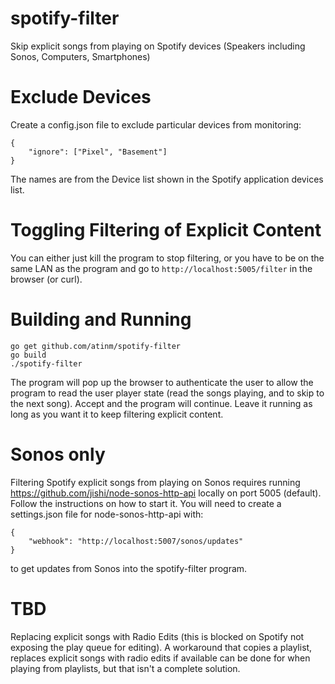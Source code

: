 # spotify-filter
Skip explicit songs from playing on Spotify devices (Speakers including Sonos, Computers, Smartphones)

# Exclude Devices
Create a config.json file to exclude particular devices from
monitoring:

    {
        "ignore": ["Pixel", "Basement"]
    }

The names are from the Device list shown in the Spotify application
devices list.

# Toggling Filtering of Explicit Content

You can either just kill the program to stop filtering, or you have to
be on the same LAN as the program and go to
`http://localhost:5005/filter` in the browser (or curl).

# Building and Running

    go get github.com/atinm/spotify-filter
    go build
    ./spotify-filter

The program will pop up the browser to authenticate the user to allow
the program to read the user player state (read the songs playing, and
to skip to the next song). Accept and the program will continue. Leave
it running as long as you want it to keep filtering explicit content.

# Sonos only

Filtering Spotify explicit songs from playing on Sonos requires
running https://github.com/jishi/node-sonos-http-api locally on port
5005 (default). Follow the instructions on how to start it. You will
need to create a settings.json file for node-sonos-http-api with:

    {
        "webhook": "http://localhost:5007/sonos/updates"
    }

to get updates from Sonos into the spotify-filter program.

# TBD

Replacing explicit songs with Radio Edits (this is blocked on Spotify not exposing the play queue for editing). A workaround that copies a playlist, replaces explicit songs with radio edits if available can be done for when playing from playlists, but that isn't a complete solution.

